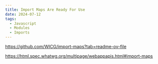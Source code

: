 ```yaml
---
title: Import Maps Are Ready For Use
date: 2024-07-12
tags:
  - Javascript
  - Modules
  - Imports
---
```


<https://github.com/WICG/import-maps?tab=readme-ov-file>

<https://html.spec.whatwg.org/multipage/webappapis.html#import-maps>
